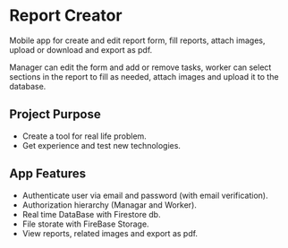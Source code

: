 # Report Creator

Mobile app for create and edit report form, fill reports, attach images, upload or download and export as pdf.

Manager can edit the form and add or remove tasks, worker can select sections in the report to fill as needed, attach images and upload it to the database.

## Project Purpose

- Create a tool for real life problem.
- Get experience and test new technologies.

## App Features

- Authenticate user via email and password (with email verification).
- Authorization hierarchy (Managar and Worker).
- Real time DataBase with Firestore db.
- File storate with FireBase Storage.
- View reports, related images and export as pdf.
